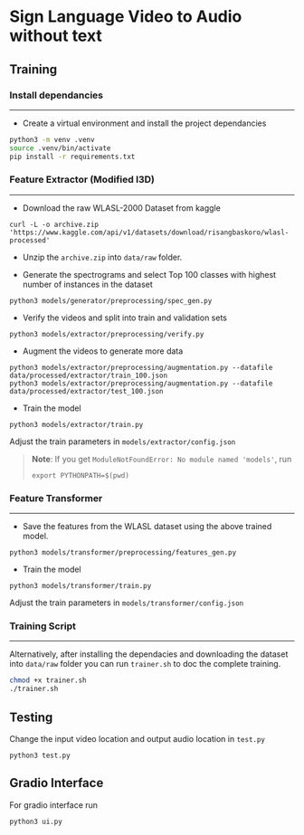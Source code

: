 # Sign Language Video to Audio without text

## Training

### Install dependancies

---

- Create a virtual environment and install the project dependancies

```bash
python3 -m venv .venv
source .venv/bin/activate
pip install -r requirements.txt
```

### Feature Extractor (Modified I3D)

---

- Download the raw WLASL-2000 Dataset from kaggle

```shell
curl -L -o archive.zip 'https://www.kaggle.com/api/v1/datasets/download/risangbaskoro/wlasl-processed'
```

- Unzip the `archive.zip` into `data/raw` folder.

- Generate the spectrograms and select Top 100 classes with highest number of instances in the dataset

```shell
python3 models/generator/preprocessing/spec_gen.py
```

- Verify the videos and split into train and validation sets

```shell
python3 models/extractor/preprocessing/verify.py
```

- Augment the videos to generate more data

```shell
python3 models/extractor/preprocessing/augmentation.py --datafile data/processed/extractor/train_100.json
python3 models/extractor/preprocessing/augmentation.py --datafile data/processed/extractor/test_100.json
```

- Train the model

```shell
python3 models/extractor/train.py
```

Adjust the train parameters in `models/extractor/config.json`

> **Note**: If you get `ModuleNotFoundError: No module named 'models'`, run
>
> ```shell
> export PYTHONPATH=$(pwd)
> ```
>

### Feature Transformer

---

- Save the features from the WLASL dataset using the above trained model.

```shell
python3 models/transformer/preprocessing/features_gen.py
```

- Train the model

```shell
python3 models/transformer/train.py
```

Adjust the train parameters in `models/transformer/config.json`

### Training Script

---

Alternatively, after installing the dependacies and downloading the dataset into `data/raw` folder you can run `trainer.sh` to doc the complete training.

```bash
chmod +x trainer.sh
./trainer.sh
```

## Testing

Change the input video location and output audio location in `test.py`

```shell
python3 test.py
```

## Gradio Interface

For gradio interface run 

```shell
python3 ui.py
```
